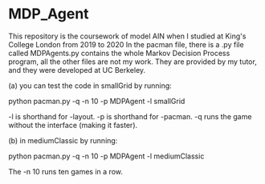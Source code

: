 # MDP_Agent
This repository is the coursework of model AIN when I studied at King's College London from 2019 to 2020
In the pacman file, there is a .py file called MDPAgents.py contains the whole Markov Decision Process program, 
all the other files are not my work. They are provided by my tutor, and they were developed at UC Berkeley.

(a) you can test the code in smallGrid by running:

python pacman.py -q -n 10 -p MDPAgent -l smallGrid

-l is shorthand for -layout. -p is shorthand for -pacman. -q runs the game without the interface (making it faster).

(b) in mediumClassic by running:

python pacman.py -q -n 10 -p MDPAgent -l mediumClassic

The -n 10 runs ten games in a row.
